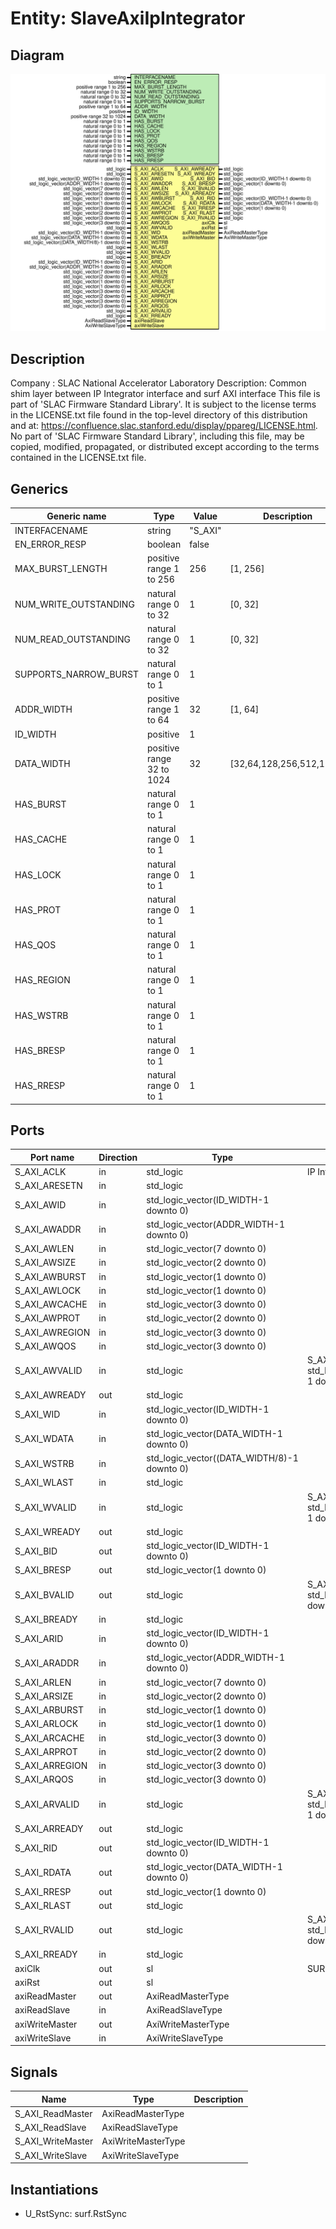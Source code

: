 # Entity: SlaveAxiIpIntegrator

## Diagram

![Diagram](SlaveAxiIpIntegrator.svg "Diagram")
## Description

Company    : SLAC National Accelerator Laboratory
Description: Common shim layer between IP Integrator interface and surf AXI interface
This file is part of 'SLAC Firmware Standard Library'.
It is subject to the license terms in the LICENSE.txt file found in the
top-level directory of this distribution and at:
   https://confluence.slac.stanford.edu/display/ppareg/LICENSE.html.
No part of 'SLAC Firmware Standard Library', including this file,
may be copied, modified, propagated, or distributed except according to
the terms contained in the LICENSE.txt file.
## Generics

| Generic name          | Type                      | Value   | Description              |
| --------------------- | ------------------------- | ------- | ------------------------ |
| INTERFACENAME         | string                    | "S_AXI" |                          |
| EN_ERROR_RESP         | boolean                   | false   |                          |
| MAX_BURST_LENGTH      | positive range 1 to 256   | 256     | [1, 256]                 |
| NUM_WRITE_OUTSTANDING | natural range 0 to 32     | 1       | [0, 32]                  |
| NUM_READ_OUTSTANDING  | natural range 0 to 32     | 1       | [0, 32]                  |
| SUPPORTS_NARROW_BURST | natural range 0 to 1      | 1       |                          |
| ADDR_WIDTH            | positive range 1 to 64    | 32      | [1, 64]                  |
| ID_WIDTH              | positive                  | 1       |                          |
| DATA_WIDTH            | positive range 32 to 1024 | 32      | [32,64,128,256,512,1024] |
| HAS_BURST             | natural range 0 to 1      | 1       |                          |
| HAS_CACHE             | natural range 0 to 1      | 1       |                          |
| HAS_LOCK              | natural range 0 to 1      | 1       |                          |
| HAS_PROT              | natural range 0 to 1      | 1       |                          |
| HAS_QOS               | natural range 0 to 1      | 1       |                          |
| HAS_REGION            | natural range 0 to 1      | 1       |                          |
| HAS_WSTRB             | natural range 0 to 1      | 1       |                          |
| HAS_BRESP             | natural range 0 to 1      | 1       |                          |
| HAS_RRESP             | natural range 0 to 1      | 1       |                          |
## Ports

| Port name      | Direction | Type                                        | Description                                                          |
| -------------- | --------- | ------------------------------------------- | -------------------------------------------------------------------- |
| S_AXI_ACLK     | in        | std_logic                                   | IP Integrator AXI-Lite Interface                                     |
| S_AXI_ARESETN  | in        | std_logic                                   |                                                                      |
| S_AXI_AWID     | in        | std_logic_vector(ID_WIDTH-1 downto 0)       |                                                                      |
| S_AXI_AWADDR   | in        | std_logic_vector(ADDR_WIDTH-1 downto 0)     |                                                                      |
| S_AXI_AWLEN    | in        | std_logic_vector(7 downto 0)                |                                                                      |
| S_AXI_AWSIZE   | in        | std_logic_vector(2 downto 0)                |                                                                      |
| S_AXI_AWBURST  | in        | std_logic_vector(1 downto 0)                |                                                                      |
| S_AXI_AWLOCK   | in        | std_logic_vector(1 downto 0)                |                                                                      |
| S_AXI_AWCACHE  | in        | std_logic_vector(3 downto 0)                |                                                                      |
| S_AXI_AWPROT   | in        | std_logic_vector(2 downto 0)                |                                                                      |
| S_AXI_AWREGION | in        | std_logic_vector(3 downto 0)                |                                                                      |
| S_AXI_AWQOS    | in        | std_logic_vector(3 downto 0)                |                                                                      |
| S_AXI_AWVALID  | in        | std_logic                                   |      S_AXI_AWUSER   : in  std_logic_vector(AWUSER_WIDTH-1 downto 0); |
| S_AXI_AWREADY  | out       | std_logic                                   |                                                                      |
| S_AXI_WID      | in        | std_logic_vector(ID_WIDTH-1 downto 0)       |                                                                      |
| S_AXI_WDATA    | in        | std_logic_vector(DATA_WIDTH-1 downto 0)     |                                                                      |
| S_AXI_WSTRB    | in        | std_logic_vector((DATA_WIDTH/8)-1 downto 0) |                                                                      |
| S_AXI_WLAST    | in        | std_logic                                   |                                                                      |
| S_AXI_WVALID   | in        | std_logic                                   |      S_AXI_WUSER    : in  std_logic_vector(WUSER_WIDTH-1 downto 0);  |
| S_AXI_WREADY   | out       | std_logic                                   |                                                                      |
| S_AXI_BID      | out       | std_logic_vector(ID_WIDTH-1 downto 0)       |                                                                      |
| S_AXI_BRESP    | out       | std_logic_vector(1 downto 0)                |                                                                      |
| S_AXI_BVALID   | out       | std_logic                                   |      S_AXI_BUSER    : out std_logic_vector(BUSER_WIDTH downto 0);    |
| S_AXI_BREADY   | in        | std_logic                                   |                                                                      |
| S_AXI_ARID     | in        | std_logic_vector(ID_WIDTH-1 downto 0)       |                                                                      |
| S_AXI_ARADDR   | in        | std_logic_vector(ADDR_WIDTH-1 downto 0)     |                                                                      |
| S_AXI_ARLEN    | in        | std_logic_vector(7 downto 0)                |                                                                      |
| S_AXI_ARSIZE   | in        | std_logic_vector(2 downto 0)                |                                                                      |
| S_AXI_ARBURST  | in        | std_logic_vector(1 downto 0)                |                                                                      |
| S_AXI_ARLOCK   | in        | std_logic_vector(1 downto 0)                |                                                                      |
| S_AXI_ARCACHE  | in        | std_logic_vector(3 downto 0)                |                                                                      |
| S_AXI_ARPROT   | in        | std_logic_vector(2 downto 0)                |                                                                      |
| S_AXI_ARREGION | in        | std_logic_vector(3 downto 0)                |                                                                      |
| S_AXI_ARQOS    | in        | std_logic_vector(3 downto 0)                |                                                                      |
| S_AXI_ARVALID  | in        | std_logic                                   |      S_AXI_ARUSER   : in  std_logic_vector(ARUSER_WIDTH-1 downto 0); |
| S_AXI_ARREADY  | out       | std_logic                                   |                                                                      |
| S_AXI_RID      | out       | std_logic_vector(ID_WIDTH-1 downto 0)       |                                                                      |
| S_AXI_RDATA    | out       | std_logic_vector(DATA_WIDTH-1 downto 0)     |                                                                      |
| S_AXI_RRESP    | out       | std_logic_vector(1 downto 0)                |                                                                      |
| S_AXI_RLAST    | out       | std_logic                                   |                                                                      |
| S_AXI_RVALID   | out       | std_logic                                   |      S_AXI_RUSER    : out std_logic_vector(RUSER_WIDTH-1 downto 0);  |
| S_AXI_RREADY   | in        | std_logic                                   |                                                                      |
| axiClk         | out       | sl                                          | SURF AXI Interface                                                   |
| axiRst         | out       | sl                                          |                                                                      |
| axiReadMaster  | out       | AxiReadMasterType                           |                                                                      |
| axiReadSlave   | in        | AxiReadSlaveType                            |                                                                      |
| axiWriteMaster | out       | AxiWriteMasterType                          |                                                                      |
| axiWriteSlave  | in        | AxiWriteSlaveType                           |                                                                      |
## Signals

| Name              | Type               | Description |
| ----------------- | ------------------ | ----------- |
| S_AXI_ReadMaster  | AxiReadMasterType  |             |
| S_AXI_ReadSlave   | AxiReadSlaveType   |             |
| S_AXI_WriteMaster | AxiWriteMasterType |             |
| S_AXI_WriteSlave  | AxiWriteSlaveType  |             |
## Instantiations

- U_RstSync: surf.RstSync
